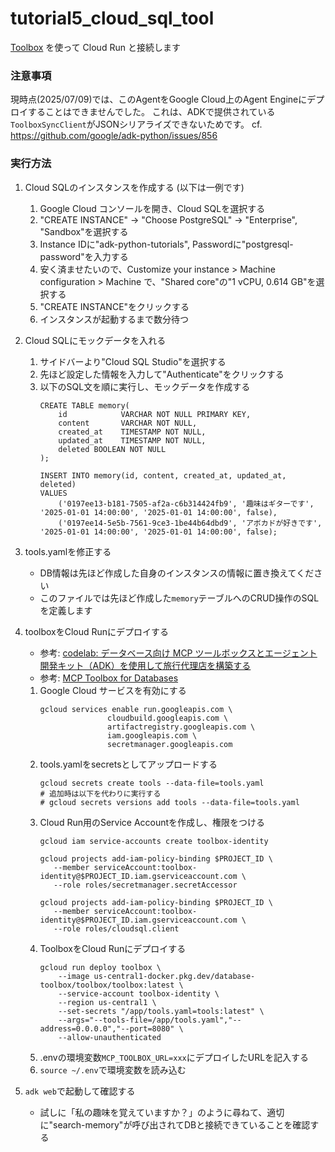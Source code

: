 # tutorial5_cloud_sql_tool

[Toolbox](https://googleapis.github.io/genai-toolbox/getting-started/introduction/) を使って Cloud Run と接続します

### 注意事項

現時点(2025/07/09)では、このAgentをGoogle Cloud上のAgent Engineにデプロイすることはできませんでした。
これは、ADKで提供されている`ToolboxSyncClient`がJSONシリアライズできないためです。
cf. https://github.com/google/adk-python/issues/856

### 実行方法
1. Cloud SQLのインスタンスを作成する (以下は一例です)
    1. Google Cloud コンソールを開き、Cloud SQLを選択する
    1. "CREATE INSTANCE" -> "Choose PostgreSQL" -> "Enterprise", "Sandbox"を選択する
    1. Instance IDに"adk-python-tutorials", Passwordに"postgresql-password"を入力する
    1. 安く済ませたいので、Customize your instance > Machine configuration > Machine で、"Shared core"の"1 vCPU, 0.614 GB"を選択する
    1. "CREATE INSTANCE"をクリックする
    1. インスタンスが起動するまで数分待つ
1. Cloud SQLにモックデータを入れる
    1. サイドバーより"Cloud SQL Studio"を選択する
    1. 先ほど設定した情報を入力して"Authenticate"をクリックする
    1. 以下のSQL文を順に実行し、モックデータを作成する
        ```
        CREATE TABLE memory(
            id            VARCHAR NOT NULL PRIMARY KEY,
            content       VARCHAR NOT NULL,
            created_at    TIMESTAMP NOT NULL,
            updated_at    TIMESTAMP NOT NULL,
            deleted BOOLEAN NOT NULL
        );

        INSERT INTO memory(id, content, created_at, updated_at, deleted)
        VALUES
            ('0197ee13-b181-7505-af2a-c6b314424fb9', '趣味はギターです', '2025-01-01 14:00:00', '2025-01-01 14:00:00', false),
            ('0197ee14-5e5b-7561-9ce3-1be44b64dbd9', 'アボカドが好きです', '2025-01-01 14:00:00', '2025-01-01 14:00:00', false);
        ```

1. tools.yamlを修正する
    - DB情報は先ほど作成した自身のインスタンスの情報に置き換えてください
    - このファイルでは先ほど作成した`memory`テーブルへのCRUD操作のSQLを定義します

1. toolboxをCloud Runにデプロイする
    - 参考: [codelab: データベース向け MCP ツールボックスとエージェント開発キット（ADK）を使用して旅行代理店を構築する](https://codelabs.developers.google.com/travel-agent-mcp-toolbox-adk?hl=ja)
    - 参考: [MCP Toolbox for Databases](https://googleapis.github.io/genai-toolbox/how-to/deploy_toolbox/)

    1. Google Cloud サービスを有効にする
        ```
        gcloud services enable run.googleapis.com \
                       cloudbuild.googleapis.com \
                       artifactregistry.googleapis.com \
                       iam.googleapis.com \
                       secretmanager.googleapis.com
        ```
    1. tools.yamlをsecretsとしてアップロードする
        ```
        gcloud secrets create tools --data-file=tools.yaml
        # 追加時は以下を代わりに実行する
        # gcloud secrets versions add tools --data-file=tools.yaml
        ```
    1. Cloud Run用のService Accountを作成し、権限をつける
        ```
        gcloud iam service-accounts create toolbox-identity

        gcloud projects add-iam-policy-binding $PROJECT_ID \
           --member serviceAccount:toolbox-identity@$PROJECT_ID.iam.gserviceaccount.com \
           --role roles/secretmanager.secretAccessor

        gcloud projects add-iam-policy-binding $PROJECT_ID \
           --member serviceAccount:toolbox-identity@$PROJECT_ID.iam.gserviceaccount.com \
           --role roles/cloudsql.client
        ```
    1. ToolboxをCloud Runにデプロイする
        ```
        gcloud run deploy toolbox \
            --image us-central1-docker.pkg.dev/database-toolbox/toolbox/toolbox:latest \
            --service-account toolbox-identity \
            --region us-central1 \
            --set-secrets "/app/tools.yaml=tools:latest" \
            --args="--tools-file=/app/tools.yaml","--address=0.0.0.0","--port=8080" \
            --allow-unauthenticated
        ```
    1. .envの環境変数`MCP_TOOLBOX_URL=xxx`にデプロイしたURLを記入する
    1. `source ~/.env`で環境変数を読み込む
1. `adk web`で起動して確認する
    - 試しに「私の趣味を覚えていますか？」のように尋ねて、適切に"search-memory"が呼び出されてDBと接続できていることを確認する
